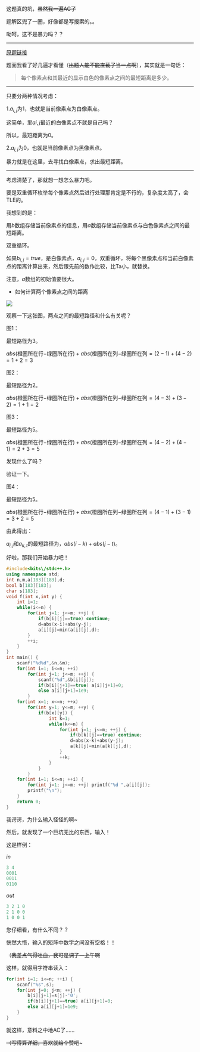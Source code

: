 这题真的坑，~~虽然我一遍AC了~~


题解区兜了一圈，好像都是写搜索的。。


呦呵，这不是暴力吗？？

----

[原题链接](https:\/\/www.luogu.com.cn\/problem\/P1256)

题面我看了好几遍才看懂（~~出题人能不能直截了当一点啊~~），其实就是一句话：

>每个像素点和其最近的显示白色的像素点之间的最短距离是多少。


---

只要分两种情况考虑：

1.$a_{i,j}$为$1$，也就是当前像素点为白像素点。

这简单，里$a{i,j}$最近的白像素点不就是自己吗？

所以，最短距离为$0$。

2.$a_{i,j}$为$0$，也就是当前像素点为黑像素点。

暴力就是在这里，去寻找白像素点，求出最短距离。


----

考虑清楚了，那就想一想怎么暴力吧。

要是双重循环枚举每个像素点然后进行处理那肯定是不行的，复杂度太高了，会TLE的。

我想到的是：

用$b$数组存储当前像素点的信息，用$a$数组存储当前像素点与白色像素点之间的最短距离。

双重循环。

如果$b_{i,j}=true$，是白像素点，$a_{i,j}=0$，双重循环，将每个黑像素点和当前白像素点的距离计算出来，然后跟先前的数作比较，比Ta小，就替换。

注意，$a$数组的初始值要很大。

- 如何计算两个像素点之间的距离


![](https:\/\/cdn.luogu.com.cn\/upload\/image_hosting\/31g9i9n2.png)

观察一下这张图，两点之间的最短路径和什么有关呢？

图$1$：

最短路径为$3$。

$abs($橙圈所在行$-$绿圈所在行$)+abs($橙圈所在列$-$绿圈所在列$=(2-1)+(4-2)=1+2=3$

图$2$：

最短路径为$2$。

$abs($橙圈所在行$-$绿圈所在行$)+abs($橙圈所在列$-$绿圈所在列$=(4-3)+(3-2)=1+1=2$

图$3$：

最短路径为$5$。

$abs($橙圈所在行$-$绿圈所在行$)+abs($橙圈所在列$-$绿圈所在列$=(4-2)+(4-1)=2+3=5$

发现什么了吗？

验证一下。

图$4$：

最短路径为$5$。

$abs($橙圈所在行$-$绿圈所在行$)+abs($橙圈所在列$-$绿圈所在列$=(4-1)+(3-1)=3+2=5$

由此得出：

$a_{i,j}$和$a_{k,t}$的最短路径为，$abs(i-k)+abs(j-t)$。



好啦，那我们开始暴力吧！

```cpp
#include<bits\/stdc++.h>
using namespace std;
int n,m,a[183][183],d;
bool b[183][183];
char s[183];
void f(int x,int y) {
    int i=1;
    while(i<=n) {
        for(int j=1; j<=m; ++j) {
            if(b[i][j]==true) continue;
            d=abs(x-i)+abs(y-j);
            a[i][j]=min(a[i][j],d);
        }
        ++i;
    }
}
int main() {
    scanf("%d%d",&n,&m);
    for(int i=1; i<=n; ++i) 
        for(int j=1; j<=m; ++j) {
        	scanf("%d",&b[i][j]);
            if(b[i][j+1]==true) a[i][j+1]=0;
            else a[i][j+1]=1e9;
        }
    for(int x=1; x<=n; ++x)
        for(int y=1; y<=m; ++y) {
            if(b[x][y]) {
                int k=1;
                while(k<=n) {
                    for(int j=1; j<=m; ++j) {
                        if(b[k][j]==true) continue;
                        d=abs(x-k)+abs(y-j);
                        a[k][j]=min(a[k][j],d);
                    }
                    ++k;
                }
            }
        }
    for(int i=1; i<=n; ++i) {
        for(int j=1; j<=m; ++j) printf("%d ",a[i][j]);
        printf("\n");
    }
    return 0;
}
```

我谔谔，为什么输入怪怪的啊~

然后，就发现了一个巨坑无比的东西，输入！

这是样例：

$in$

```cpp
3 4
0001
0011
0110
```

$out$

```cpp
3 2 1 0
2 1 0 0
1 0 0 1
```

您仔细看，有什么不同？？

恍然大悟，输入的矩阵中数字之间没有空格！！

（~~我差点气得吐血，我可是调了一上午啊~~

这样，就得用字符串读入：

```cpp
for(int i=1; i<=n; ++i) {
    scanf("%s",s);
    for(int j=0; j<m; ++j) {
        b[i][j+1]=s[j]-'0';
        if(b[i][j+1]==true) a[i][j+1]=0;
        else a[i][j+1]=1e9;
    }
}
```

就这样，意料之中地AC了……

~~（写得算详细，喜欢就给个赞吧~~~
